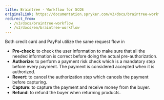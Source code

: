 ```yaml
---
title: Braintree - Workflow for SCOS
originalLink: https://documentation.spryker.com/v3/docs/braintree-workflow
redirect_from:
  - /v3/docs/braintree-workflow
  - /v3/docs/en/braintree-workflow
---
```


Both credit card and PayPal utilize the same request flow in

* <b>Pre-check</b>: to check the user information to make sure that all the needed information is correct before doing the actual pre-authorization.
* <b>Authorize</b>: to perform a payment risk check which is a mandatory step before every payment. The payment is considered accepted when it is authorized.
* <b>Revert</b>: to cancel the authorization step which cancels the payment before capturing.
* <b>Capture</b>: to capture the payment and receive money from the buyer.
* <b>Refund</b>: to refund the buyer when returning products.

